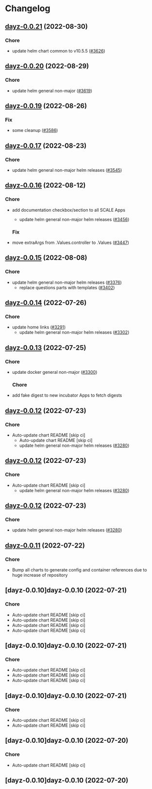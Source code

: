 # Changelog



## [dayz-0.0.21](https://github.com/truecharts/charts/compare/dayz-0.0.20...dayz-0.0.21) (2022-08-30)

### Chore

- update helm chart common to v10.5.5 ([#3626](https://github.com/truecharts/charts/issues/3626))




## [dayz-0.0.20](https://github.com/truecharts/charts/compare/dayz-0.0.19...dayz-0.0.20) (2022-08-29)

### Chore

- update helm general non-major ([#3619](https://github.com/truecharts/charts/issues/3619))




## [dayz-0.0.19](https://github.com/truecharts/charts/compare/dayz-0.0.17...dayz-0.0.19) (2022-08-26)

### Fix

- some cleanup ([#3586](https://github.com/truecharts/charts/issues/3586))




## [dayz-0.0.17](https://github.com/truecharts/charts/compare/dayz-0.0.16...dayz-0.0.17) (2022-08-23)

### Chore

- update helm general non-major helm releases ([#3545](https://github.com/truecharts/charts/issues/3545))




## [dayz-0.0.16](https://github.com/truecharts/charts/compare/dayz-0.0.15...dayz-0.0.16) (2022-08-12)

### Chore

- add documentation checkbox/section to all SCALE Apps
  - update helm general non-major helm releases ([#3456](https://github.com/truecharts/charts/issues/3456))

  ### Fix

- move extraArgs from .Values.controller to .Values ([#3447](https://github.com/truecharts/charts/issues/3447))




## [dayz-0.0.15](https://github.com/truecharts/charts/compare/dayz-0.0.14...dayz-0.0.15) (2022-08-08)

### Chore

- update helm general non-major helm releases ([#3376](https://github.com/truecharts/charts/issues/3376))
  - replace questions parts with templates ([#3402](https://github.com/truecharts/charts/issues/3402))




## [dayz-0.0.14](https://github.com/truecharts/apps/compare/dayz-0.0.13...dayz-0.0.14) (2022-07-26)

### Chore

- update home links ([#3291](https://github.com/truecharts/apps/issues/3291))
  - update helm general non-major helm releases ([#3302](https://github.com/truecharts/apps/issues/3302))




## [dayz-0.0.13](https://github.com/truecharts/apps/compare/dayz-0.0.12...dayz-0.0.13) (2022-07-25)

### Chore

- update docker general non-major ([#3300](https://github.com/truecharts/apps/issues/3300))

  ### Chore

- add fake digest to new incubator Apps to fetch digests




## [dayz-0.0.12](https://github.com/truecharts/apps/compare/dayz-0.0.11...dayz-0.0.12) (2022-07-23)

### Chore

- Auto-update chart README [skip ci]
  - Auto-update chart README [skip ci]
  - update helm general non-major helm releases ([#3280](https://github.com/truecharts/apps/issues/3280))




## [dayz-0.0.12](https://github.com/truecharts/apps/compare/dayz-0.0.11...dayz-0.0.12) (2022-07-23)

### Chore

- Auto-update chart README [skip ci]
  - update helm general non-major helm releases ([#3280](https://github.com/truecharts/apps/issues/3280))




## [dayz-0.0.12](https://github.com/truecharts/apps/compare/dayz-0.0.11...dayz-0.0.12) (2022-07-23)

### Chore

- update helm general non-major helm releases ([#3280](https://github.com/truecharts/apps/issues/3280))




## [dayz-0.0.11](https://github.com/truecharts/apps/compare/dayz-0.0.10...dayz-0.0.11) (2022-07-22)

### Chore

- Bump all charts to generate config and container references due to huge increase of repository



## [dayz-0.0.10]dayz-0.0.10 (2022-07-21)

### Chore

- Auto-update chart README [skip ci]
- Auto-update chart README [skip ci]
- Auto-update chart README [skip ci]
- Auto-update chart README [skip ci]



## [dayz-0.0.10]dayz-0.0.10 (2022-07-21)

### Chore

- Auto-update chart README [skip ci]
- Auto-update chart README [skip ci]
- Auto-update chart README [skip ci]



## [dayz-0.0.10]dayz-0.0.10 (2022-07-21)

### Chore

- Auto-update chart README [skip ci]
- Auto-update chart README [skip ci]



## [dayz-0.0.10]dayz-0.0.10 (2022-07-20)

### Chore

- Auto-update chart README [skip ci]



## [dayz-0.0.10]dayz-0.0.10 (2022-07-20)
